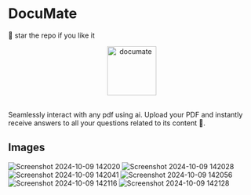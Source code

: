 # DocuMate

🌟 star the repo if you like it

<div align=center>
  <img src="https://github.com/user-attachments/assets/a03a4191-6cd7-4292-b206-15de725f8bd5" alt="documate" width=100 height=100 />
</div>

<br />

Seamlessly interact with any pdf using ai. Upload your PDF and instantly receive answers to all your questions related to its content 🚀.

## Images

![Screenshot 2024-10-09 142020](https://github.com/user-attachments/assets/aa4f0985-1174-4d50-9dc6-4e631bb0de69)
![Screenshot 2024-10-09 142028](https://github.com/user-attachments/assets/cb2c6000-0dd5-4bf8-ae10-67a7139f16b3)
![Screenshot 2024-10-09 142041](https://github.com/user-attachments/assets/debdd32e-e483-41c7-8134-ab75005fa1b4)
![Screenshot 2024-10-09 142056](https://github.com/user-attachments/assets/e04d3dfe-dffa-4ba0-9c20-d20a6195046a)
![Screenshot 2024-10-09 142116](https://github.com/user-attachments/assets/cc33a3ee-002f-4dd2-b3f1-7366003cdbbe)
![Screenshot 2024-10-09 142128](https://github.com/user-attachments/assets/0133cd51-a94d-4444-b2e4-d4d0fb8a7dc2)
